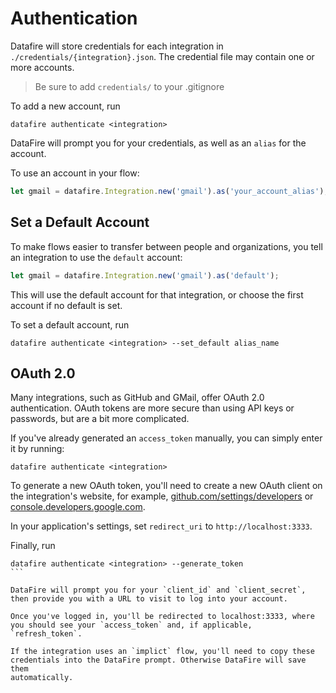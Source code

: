 # Authentication
Datafire will store credentials for each integration in
`./credentials/{integration}.json`. The credential file
may contain one or more accounts.

> Be sure to add `credentials/` to your .gitignore

To add a new account, run
```
datafire authenticate <integration>
```
DataFire will prompt you for your credentials, as well as an `alias` for the account.

To use an account in your flow:
```js
let gmail = datafire.Integration.new('gmail').as('your_account_alias');
```

## Set a Default Account
To make flows easier to transfer between people and organizations, you tell an integration
to use the `default` account:

```js
let gmail = datafire.Integration.new('gmail').as('default');
```

This will use the default account for that integration, or choose
the first account if no default is set.

To set a default account, run
```
datafire authenticate <integration> --set_default alias_name
```

## OAuth 2.0
Many integrations, such as GitHub and GMail, offer OAuth 2.0
authentication. OAuth tokens are more secure than using
API keys or passwords, but are a bit more complicated.

If you've already generated an `access_token` manually, you can simply
enter it by running:
```
datafire authenticate <integration>
```

To generate a new OAuth token, you'll need to create a new OAuth
client on the integration's website, for example,
[github.com/settings/developers](https://github.com/settings/developers)
or
[console.developers.google.com](https://console.developers.google.com).

In your application's settings, set `redirect_uri`
to `http://localhost:3333`.

Finally, run
````
datafire authenticate <integration> --generate_token
```

DataFire will prompt you for your `client_id` and `client_secret`,
then provide you with a URL to visit to log into your account.

Once you've logged in, you'll be redirected to localhost:3333, where
you should see your `access_token` and, if applicable, `refresh_token`.

If the integration uses an `implict` flow, you'll need to copy these
credentials into the DataFire prompt. Otherwise DataFire will save them
automatically.

